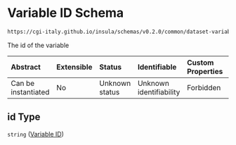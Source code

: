 # Variable ID Schema

```txt
https://cgi-italy.github.io/insula/schemas/v0.2.0/common/dataset-variable.schema.json#/properties/id
```

The id of the variable

| Abstract            | Extensible | Status         | Identifiable            | Custom Properties | Additional Properties | Access Restrictions | Defined In                                                                                           |
| :------------------ | :--------- | :------------- | :---------------------- | :---------------- | :-------------------- | :------------------ | :--------------------------------------------------------------------------------------------------- |
| Can be instantiated | No         | Unknown status | Unknown identifiability | Forbidden         | Allowed               | none                | [dataset-variable.schema.json\*](schemas/common/dataset-variable.schema.json "open original schema") |

## id Type

`string` ([Variable ID](dataset-variable-properties-variable-id.md))
